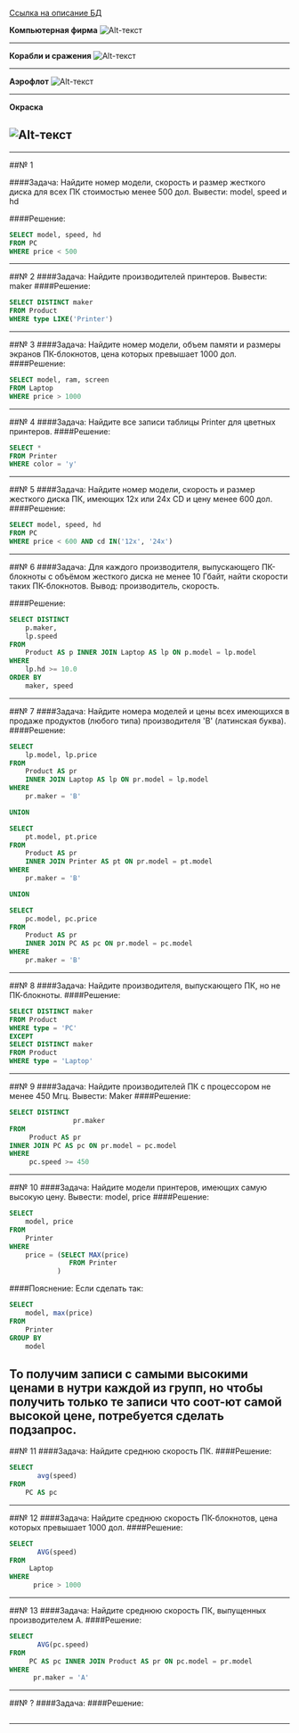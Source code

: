 [Ссылка на описание БД](https://sql-ex.ru/help/select13.php#db_1)

**Компьютерная фирма**
![Alt-текст](../img/1.png "Рабочая БД")

---
**Корабли и сражения**
![Alt-текст](../img/2.png "Рабочая БД")

---
**Аэрофлот**
![Alt-текст](../img/3.png "Рабочая БД")

---
**Окраска**

![Alt-текст](../img/4.png "Рабочая БД")
---
---

##№ 1

####Задача:
Найдите номер модели, скорость и размер жесткого диска
для всех ПК стоимостью менее 500 дол. Вывести: model,
speed и hd

####Решение:
```sql
SELECT model, speed, hd 
FROM PC
WHERE price < 500
```

***

##№ 2
####Задача:
Найдите производителей принтеров. Вывести: maker
####Решение:
```sql
SELECT DISTINCT maker 
FROM Product 
WHERE type LIKE('Printer')
```

***


##№ 3
####Задача:
Найдите номер модели, объем памяти и размеры экранов 
ПК-блокнотов, цена которых превышает 1000 дол.
####Решение:
```sql
SELECT model, ram, screen
FROM Laptop
WHERE price > 1000
```

***

##№ 4
####Задача:
Найдите все записи таблицы Printer для цветных принтеров.
####Решение:
```sql
SELECT * 
FROM Printer
WHERE color = 'y'
```

***

##№ 5
####Задача:
Найдите номер модели, скорость и размер жесткого диска ПК,
имеющих 12x или 24x CD и цену менее 600 дол.
####Решение:
```sql
SELECT model, speed, hd
FROM PC
WHERE price < 600 AND cd IN('12x', '24x')
```

***

##№ 6
####Задача:
Для каждого производителя, выпускающего ПК-блокноты c 
объёмом жесткого диска не менее 10 Гбайт, найти скорости
таких ПК-блокнотов. Вывод: производитель, скорость.

####Решение:
```sql
SELECT DISTINCT
    p.maker,
    lp.speed
FROM
    Product AS p INNER JOIN Laptop AS lp ON p.model = lp.model
WHERE
    lp.hd >= 10.0
ORDER BY 
    maker, speed
```

***

##№ 7
####Задача:
Найдите номера моделей и цены всех имеющихся в
продаже продуктов (любого типа) производителя 
'B' (латинская буква).
####Решение:
```sql
SELECT 
    lp.model, lp.price 
FROM 
    Product AS pr 
    INNER JOIN Laptop AS lp ON pr.model = lp.model
WHERE 
    pr.maker = 'B'

UNION

SELECT 
    pt.model, pt.price 
FROM 
    Product AS pr 
    INNER JOIN Printer AS pt ON pr.model = pt.model
WHERE 
    pr.maker = 'B'

UNION

SELECT 
    pc.model, pc.price 
FROM 
    Product AS pr 
    INNER JOIN PC AS pc ON pr.model = pc.model
WHERE
    pr.maker = 'B'
```



***

##№ 8
####Задача:
Найдите производителя, выпускающего ПК, 
но не ПК-блокноты.
####Решение:
```sql
SELECT DISTINCT maker 
FROM Product 
WHERE type = 'PC'
EXCEPT
SELECT DISTINCT maker 
FROM Product 
WHERE type = 'Laptop'

```

***

##№ 9
####Задача:
Найдите производителей ПК с процессором 
не менее 450 Мгц. Вывести: Maker
####Решение:
```sql
SELECT DISTINCT 
                pr.maker 
FROM 
     Product AS pr 
INNER JOIN PC AS pc ON pr.model = pc.model
WHERE 
     pc.speed >= 450
```

***

##№ 10
####Задача:
Найдите модели принтеров, имеющих 
самую высокую цену. Вывести: model, price
####Решение:
```sql
SELECT 
    model, price 
FROM 
    Printer 
WHERE 
    price = (SELECT MAX(price)
               FROM Printer
            )
```
####Пояснение:
Если сделать так:
```sql
SELECT 
    model, max(price)
FROM 
    Printer 
GROUP BY 
    model
```
То получим записи с самыми высокими ценами в 
нутри каждой из групп, но чтобы получить только те
записи что соот-ют самой высокой цене, потребуется 
сделать подзапрос.
---


##№ 11
####Задача:
Найдите среднюю скорость ПК.
####Решение:
```sql
SELECT 
       avg(speed)
FROM 
    PC AS pc
```

---

##№ 12
####Задача:
Найдите среднюю скорость ПК-блокнотов, цена которых 
превышает 1000 дол.
####Решение:
```sql
SELECT 
       AVG(speed) 
FROM 
     Laptop
WHERE 
      price > 1000
```

---

##№ 13
####Задача:
Найдите среднюю скорость ПК, выпущенных производителем A.
####Решение:
```sql
SELECT 
       AVG(pc.speed)
FROM 
     PC AS pc INNER JOIN Product AS pr ON pc.model = pr.model 
WHERE 
      pr.maker = 'A'
```

---

##№ ?
####Задача:
####Решение:
```sql

```

---
